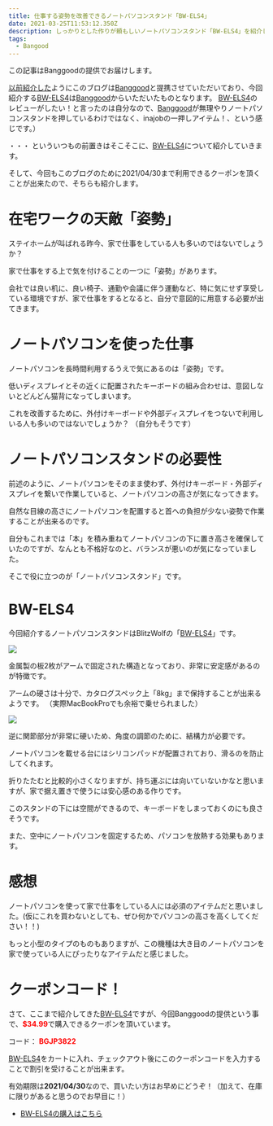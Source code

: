 ```yaml
---
title: 仕事する姿勢を改善できるノートパソコンスタンド「BW-ELS4」
date: 2021-03-25T11:53:12.350Z
description: しっかりとした作りが頼もしいノートパソコンスタンド「BW-ELS4」を紹介します。
tags:
  - Bangood
---
```

この記事はBanggoodの提供でお届けします。

[以前紹介した](../../post/中国ecサイトbanggood/)ようにこのブログは[Banggood](https://jp.banggood.com/?p=0M092355466124202012)と提携させていただいており、今回紹介する[BW-ELS4](https://www.banggood.com/BlitzWolfBW-ELS4-Laptop-Stand-Bracket-Foldable-Aluminum-Alloy-Laptop-Stand-Heat-Dissipation-Adjustable-Angle-Hold-up-to-8kg-Broad-Compatibility-p-1764855.html?p=0M092355466124202012)は[Banggood](https://jp.banggood.com/?p=0M092355466124202012)からいただいたものとなります。 [BW-ELS4](https://www.banggood.com/BlitzWolfBW-ELS4-Laptop-Stand-Bracket-Foldable-Aluminum-Alloy-Laptop-Stand-Heat-Dissipation-Adjustable-Angle-Hold-up-to-8kg-Broad-Compatibility-p-1764855.html?p=0M092355466124202012)のレビューがしたい！と言ったのは自分なので、[Banggood](https://jp.banggood.com/?p=0M092355466124202012)が無理やりノートパソコンスタンドを押しているわけではなく、inajobの一押しアイテム！、という感じです。）

・・・ といういつもの前置きはそこそこに、[BW-ELS4](https://www.banggood.com/BlitzWolfBW-ELS4-Laptop-Stand-Bracket-Foldable-Aluminum-Alloy-Laptop-Stand-Heat-Dissipation-Adjustable-Angle-Hold-up-to-8kg-Broad-Compatibility-p-1764855.html?p=0M092355466124202012)について紹介していきます。

そして、今回もこのブログのために2021/04/30まで利用できるクーポンを頂くことが出来たので、そちらも紹介します。

# 在宅ワークの天敵「姿勢」

ステイホームが叫ばれる昨今、家で仕事をしている人も多いのではないでしょうか？

家で仕事をする上で気を付けることの一つに「姿勢」があります。

会社では良い机に、良い椅子、通勤や会議に伴う運動など、特に気にせず享受している環境ですが、家で仕事をするとなると、自分で意図的に用意する必要が出てきます。

# ノートパソコンを使った仕事

ノートパソコンを長時間利用するうえで気にあるのは「姿勢」です。

低いディスプレイとその近くに配置されたキーボードの組み合わせは、意図しないとどんどん猫背になってしまいます。

これを改善するために、外付けキーボードや外部ディスプレイをつないで利用しいる人も多いのではないでしょうか？
（自分もそうです）

# ノートパソコンスタンドの必要性

前述のように、ノートパソコンをそのまま使わず、外付けキーボード・外部ディスプレイを繋いで作業していると、ノートパソコンの高さが気になってきます。

自然な目線の高さにノートパソコンを配置すると首への負担が少ない姿勢で作業することが出来るのです。

自分もこれまでは「本」を積み重ねてノートパソコンの下に置き高さを確保していたのですが、なんとも不格好なのと、バランスが悪いのが気になっていました。

そこで役に立つのが「ノートパソコンスタンド」です。

# BW-ELS4

今回紹介するノートパソコンスタンドはBlitzWolfの「[BW-ELS4](https://www.banggood.com/BlitzWolfBW-ELS4-Laptop-Stand-Bracket-Foldable-Aluminum-Alloy-Laptop-Stand-Heat-Dissipation-Adjustable-Angle-Hold-up-to-8kg-Broad-Compatibility-p-1764855.html?p=0M092355466124202012)」です。

![](../../img/bw-els4-overview.jpg)

金属製の板2枚がアームで固定された構造となっており、非常に安定感があるのが特徴です。

アームの硬さは十分で、カタログスペック上「8kg」まで保持することが出来るようです。
（実際MacBookProでも余裕で乗せられました）

![](../../img/bw-els4-under-storage.jpg)

逆に関節部分が非常に硬いため、角度の調節のために、結構力が必要です。

ノートパソコンを載せる台にはシリコンパッドが配置されており、滑るのを防止してくれます。

折りたたむと比較的小さくなりますが、持ち運ぶには向いていないかなと思いますが、家で据え置きで使うには安心感のある作りです。

このスタンドの下には空間ができるので、キーボードをしまっておくのにも良さそうです。

また、空中にノートパソコンを固定するため、パソコンを放熱する効果もあります。

# 感想

ノートパソコンを使って家で仕事をしている人には必須のアイテムだと思いました。(仮にこれを買わないとしても、ぜひ何かでパソコンの高さを高くしてください！！)

もっと小型のタイプのものもありますが、この機種は大き目のノートパソコンを家で使っている人にぴったりなアイテムだと感じました。

# クーポンコード！

さて、ここまで紹介してきた[BW-ELS4](https://www.banggood.com/BlitzWolfBW-ELS4-Laptop-Stand-Bracket-Foldable-Aluminum-Alloy-Laptop-Stand-Heat-Dissipation-Adjustable-Angle-Hold-up-to-8kg-Broad-Compatibility-p-1764855.html?p=0M092355466124202012)ですが、今回Banggoodの提供という事で、<span style="color:red">**$34.99**</span>で購入できるクーポンを頂いています。

コード：
<span style="color:red">**BGJP3822**</span>

[BW-ELS4](https://www.banggood.com/BlitzWolfBW-ELS4-Laptop-Stand-Bracket-Foldable-Aluminum-Alloy-Laptop-Stand-Heat-Dissipation-Adjustable-Angle-Hold-up-to-8kg-Broad-Compatibility-p-1764855.html?p=0M092355466124202012)をカートに入れ、チェックアウト後にこのクーポンコードを入力することで割引を受けることが出来ます。

有効期限は**2021/04/30**なので、買いたい方はお早めにどうぞ！（加えて、在庫に限りがあると思うのでお早目に！）

* [BW-ELS4の購入はこちら](https://www.banggood.com/BlitzWolfBW-ELS4-Laptop-Stand-Bracket-Foldable-Aluminum-Alloy-Laptop-Stand-Heat-Dissipation-Adjustable-Angle-Hold-up-to-8kg-Broad-Compatibility-p-1764855.html?p=0M092355466124202012)